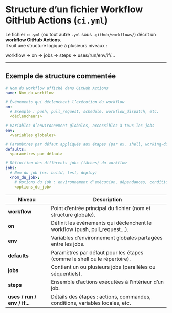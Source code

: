 # Structure d’un fichier Workflow GitHub Actions (`ci.yml`)

Le fichier `ci.yml` (ou tout autre `.yml` sous `.github/workflows/`) décrit un **workflow GitHub Actions**.  
Il suit une structure logique à plusieurs niveaux :

workflow → on → jobs → steps → uses/run/env/if/...


---

## Exemple de structure commentée

```yaml
# Nom du workflow affiché dans GitHub Actions
name: Nom_du_workflow  

# Événements qui déclenchent l’exécution du workflow
on:
  # Exemple : push, pull_request, schedule, workflow_dispatch, etc.
  <déclencheurs>

# Variables d’environnement globales, accessibles à tous les jobs
env:
  <variables globales>

# Paramètres par défaut appliqués aux étapes (par ex. shell, working-directory)
defaults:
  <paramètres par défaut>

# Définition des différents jobs (tâches) du workflow
jobs:
  # Nom du job (ex. build, test, deploy)
  <nom_du_job>:
    # Options du job : environnement d’exécution, dépendances, conditions, etc.
    <options_du_job>

```
| Niveau                       | Description                                                                  |
| ---------------------------- | ---------------------------------------------------------------------------- |
| **workflow**                 | Point d’entrée principal du fichier (nom et structure globale).              |
| **on**                       | Définit les événements qui déclenchent le workflow (push, pull_request…).    |
| **env**                      | Variables d’environnement globales partagées entre les jobs.                 |
| **defaults**                 | Paramètres par défaut pour les étapes (comme le shell ou le répertoire).     |
| **jobs**                     | Contient un ou plusieurs jobs (parallèles ou séquentiels).                   |
| **steps**                    | Ensemble d’actions exécutées à l’intérieur d’un job.                         |
| **uses / run / env / if...** | Détails des étapes : actions, commandes, conditions, variables locales, etc. |
